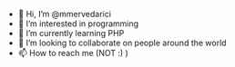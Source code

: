 - 👋 Hi, I’m @mmervedarici
- 👀 I’m interested in programming
- 🌱 I’m currently learning PHP
- 💞️ I’m looking to collaborate on people around the world
- 📫 How to reach me (NOT :) )
<!---
mmervedarici/mmervedarici is a ✨ special ✨ repository because its `README.md` (this file) appears on your GitHub profile.
You can click the Preview link to take a look at your changes.
--->
